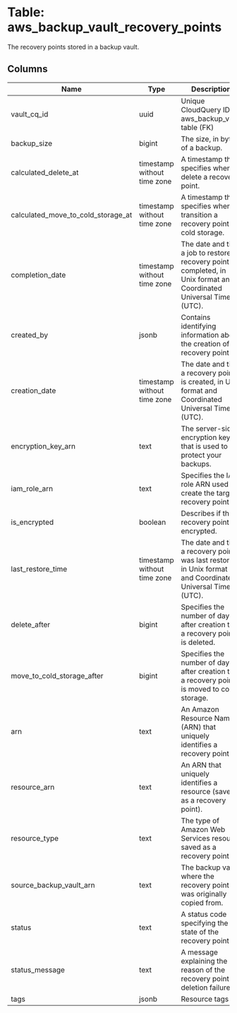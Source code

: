 
# Table: aws_backup_vault_recovery_points
The recovery points stored in a backup vault.
## Columns
| Name        | Type           | Description  |
| ------------- | ------------- | -----  |
|vault_cq_id|uuid|Unique CloudQuery ID of aws_backup_vault table (FK)|
|backup_size|bigint|The size, in bytes, of a backup.|
|calculated_delete_at|timestamp without time zone|A timestamp that specifies when to delete a recovery point.|
|calculated_move_to_cold_storage_at|timestamp without time zone|A timestamp that specifies when to transition a recovery point to cold storage.|
|completion_date|timestamp without time zone|The date and time a job to restore a recovery point is completed, in Unix format and Coordinated Universal Time (UTC).|
|created_by|jsonb|Contains identifying information about the creation of a recovery point.|
|creation_date|timestamp without time zone|The date and time a recovery point is created, in Unix format and Coordinated Universal Time (UTC).|
|encryption_key_arn|text|The server-side encryption key that is used to protect your backups.|
|iam_role_arn|text|Specifies the IAM role ARN used to create the target recovery point.|
|is_encrypted|boolean|Describes if the recovery point is encrypted.|
|last_restore_time|timestamp without time zone|The date and time a recovery point was last restored, in Unix format and Coordinated Universal Time (UTC).|
|delete_after|bigint|Specifies the number of days after creation that a recovery point is deleted.|
|move_to_cold_storage_after|bigint|Specifies the number of days after creation that a recovery point is moved to cold storage.|
|arn|text|An Amazon Resource Name (ARN) that uniquely identifies a recovery point.|
|resource_arn|text|An ARN that uniquely identifies a resource (saved as a recovery point).|
|resource_type|text|The type of Amazon Web Services resource saved as a recovery point.|
|source_backup_vault_arn|text|The backup vault where the recovery point was originally copied from.|
|status|text|A status code specifying the state of the recovery point.|
|status_message|text|A message explaining the reason of the recovery point deletion failure.|
|tags|jsonb|Resource tags|
